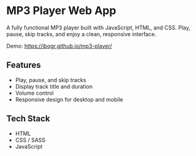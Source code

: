 # MP3 Player Web App

A fully functional MP3 player built with JavaScript, HTML, and CSS. Play, pause, skip tracks, and enjoy a clean, responsive interface.

Demo: https://ibogr.github.io/mp3-player/

## Features
- Play, pause, and skip tracks
- Display track title and duration
- Volume control
- Responsive design for desktop and mobile

## Tech Stack
- HTML
- CSS / SASS
- JavaScript
